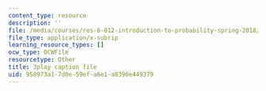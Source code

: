 ```yaml
---
content_type: resource
description: ''
file: /media/courses/res-6-012-introduction-to-probability-spring-2018/958973a17d0e59efa6e1a8390e449379_zbu8KQx9bqM.vtt
file_type: application/x-subrip
learning_resource_types: []
ocw_type: OCWFile
resourcetype: Other
title: 3play caption file
uid: 958973a1-7d0e-59ef-a6e1-a8390e449379
---
```

